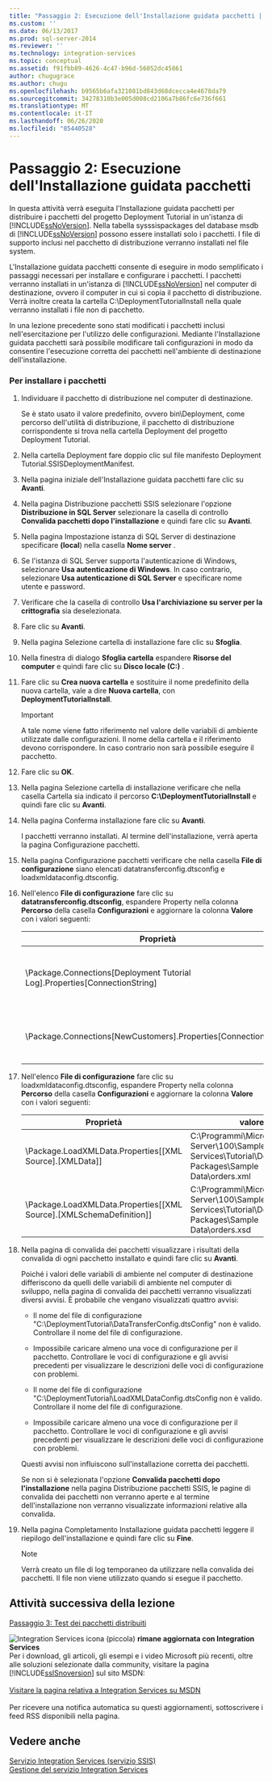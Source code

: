 ```yaml
---
title: "Passaggio 2: Esecuzione dell'Installazione guidata pacchetti | Microsoft Docs"
ms.custom: ''
ms.date: 06/13/2017
ms.prod: sql-server-2014
ms.reviewer: ''
ms.technology: integration-services
ms.topic: conceptual
ms.assetid: f91fbb89-4626-4c47-b96d-56052dc45861
author: chugugrace
ms.author: chugu
ms.openlocfilehash: b9565b6afa321081bd843d68dcecca4e4678da79
ms.sourcegitcommit: 34278310b3e005d008cd2106a7b86fc6e736f661
ms.translationtype: MT
ms.contentlocale: it-IT
ms.lasthandoff: 06/26/2020
ms.locfileid: "85440528"
---
```

# <a name="step-2-running-the-package-installation-wizard"></a>Passaggio 2: Esecuzione dell'Installazione guidata pacchetti
  In questa attività verrà eseguita l'Installazione guidata pacchetti per distribuire i pacchetti del progetto Deployment Tutorial in un'istanza di [!INCLUDE[ssNoVersion](../includes/ssnoversion-md.md)]. Nella tabella sysssispackages del database msdb di [!INCLUDE[ssNoVersion](../includes/ssnoversion-md.md)] possono essere installati solo i pacchetti. I file di supporto inclusi nel pacchetto di distribuzione verranno installati nel file system.  
  
 L'Installazione guidata pacchetti consente di eseguire in modo semplificato i passaggi necessari per installare e configurare i pacchetti. I pacchetti verranno installati in un'istanza di [!INCLUDE[ssNoVersion](../includes/ssnoversion-md.md)] nel computer di destinazione, ovvero il computer in cui si copia il pacchetto di distribuzione. Verrà inoltre creata la cartella C:\DeploymentTutorialInstall nella quale verranno installati i file non di pacchetto.  
  
 In una lezione precedente sono stati modificati i pacchetti inclusi nell'esercitazione per l'utilizzo delle configurazioni. Mediante l'Installazione guidata pacchetti sarà possibile modificare tali configurazioni in modo da consentire l'esecuzione corretta dei pacchetti nell'ambiente di destinazione dell'installazione.  
  
### <a name="to-install-the-packages"></a>Per installare i pacchetti  
  
1.  Individuare il pacchetto di distribuzione nel computer di destinazione.  
  
     Se è stato usato il valore predefinito, ovvero bin\Deployment, come percorso dell'utilità di distribuzione, il pacchetto di distribuzione corrispondente si trova nella cartella Deployment del progetto Deployment Tutorial.  
  
2.  Nella cartella Deployment fare doppio clic sul file manifesto Deployment Tutorial.SSISDeploymentManifest.  
  
3.  Nella pagina iniziale dell'Installazione guidata pacchetti fare clic su **Avanti**.  
  
4.  Nella pagina Distribuzione pacchetti SSIS selezionare l'opzione **Distribuzione in SQL Server** selezionare la casella di controllo **Convalida pacchetti dopo l'installazione** e quindi fare clic su **Avanti**.  
  
5.  Nella pagina Impostazione istanza di SQL Server di destinazione specificare **(local**) nella casella **Nome server** .  
  
6.  Se l'istanza di SQL Server supporta l'autenticazione di Windows, selezionare **Usa autenticazione di Windows**. In caso contrario, selezionare **Usa autenticazione di SQL Server** e specificare nome utente e password.  
  
7.  Verificare che la casella di controllo **Usa l'archiviazione su server per la crittografia** sia deselezionata.  
  
8.  Fare clic su **Avanti**.  
  
9. Nella pagina Selezione cartella di installazione fare clic su **Sfoglia**.  
  
10. Nella finestra di dialogo **Sfoglia cartella** espandere **Risorse del computer** e quindi fare clic su **Disco locale (C:)** .  
  
11. Fare clic su **Crea nuova cartella** e sostituire il nome predefinito della nuova cartella, vale a dire **Nuova cartella**, con **DeploymentTutorialInstall**.  
  
    > [!IMPORTANT]  
    >  A tale nome viene fatto riferimento nel valore delle variabili di ambiente utilizzate dalle configurazioni. Il nome della cartella e il riferimento devono corrispondere. In caso contrario non sarà possibile eseguire il pacchetto.  
  
12. Fare clic su **OK**.  
  
13. Nella pagina Selezione cartella di installazione verificare che nella casella Cartella sia indicato il percorso **C:\DeploymentTutorialInstall** e quindi fare clic su **Avanti**.  
  
14. Nella pagina Conferma installazione fare clic su **Avanti**.  
  
     I pacchetti verranno installati. Al termine dell'installazione, verrà aperta la pagina Configurazione pacchetti.  
  
15. Nella pagina Configurazione pacchetti verificare che nella casella **File di configurazione** siano elencati datatransferconfig.dtsconfig e loadxmldataconfig.dtsconfig.  
  
16. Nell'elenco **File di configurazione** fare clic su **datatransferconfig.dtsconfig**, espandere Property nella colonna **Percorso** della casella **Configurazioni** e aggiornare la colonna **Valore** con i valori seguenti:  
  
    |Proprietà|valore|Valore aggiornato|  
    |--------------|-----------|-------------------|  
    |\Package.Connections[Deployment Tutorial Log].Properties[ConnectionString]|C:\Programmi\Microsoft SQL Server\100\Samples\Integration Services\Tutorial\Deploying Packages\Completed Packages\Deployment Tutorial Log|C:\DeploymentTutorialInstall\Deployment Tutorial Log|  
    |\Package.Connections[NewCustomers].Properties[ConnectionString]|C:\Programmi\Microsoft SQL Server\100\Samples\Integration Services\Tutorial\Deploying Packages\Sample Data\NewCustomers.txt|C:\DeploymentTutorialInstall\NewCustomers.txt|  
  
17. Nell'elenco **File di configurazione** fare clic su loadxmldataconfig.dtsconfig, espandere Property nella colonna **Percorso** della casella **Configurazioni** e aggiornare la colonna **Valore** con i valori seguenti:  
  
    |Proprietà|valore|Valore aggiornato|  
    |--------------|-----------|-------------------|  
    |\Package.LoadXMLData.Properties[[XML Source].[XMLData]]|C:\Programmi\Microsoft SQL Server\100\Samples\Integration Services\Tutorial\Deploying Packages\Sample Data\orders.xml|C:\DeploymentTutorialInstall\orders.xml|  
    |\Package.LoadXMLData.Properties[[XML Source].[XMLSchemaDefinition]]|C:\Programmi\Microsoft SQL Server\100\Samples\Integration Services\Tutorial\Deploying Packages\Sample Data\orders.xsd|C:\DeploymentTutorialInstall\orders.xsd|  
  
18. Nella pagina di convalida dei pacchetti visualizzare i risultati della convalida di ogni pacchetto installato e quindi fare clic su **Avanti**.  
  
     Poiché i valori delle variabili di ambiente nel computer di destinazione differiscono da quelli delle variabili di ambiente nel computer di sviluppo, nella pagina di convalida dei pacchetti verranno visualizzati diversi avvisi. È probabile che vengano visualizzati quattro avvisi:  
  
    -   Il nome del file di configurazione "C:\DeploymentTutorial\DataTransferConfig.dtsConfig" non è valido. Controllare il nome del file di configurazione.  
  
    -   Impossibile caricare almeno una voce di configurazione per il pacchetto. Controllare le voci di configurazione e gli avvisi precedenti per visualizzare le descrizioni delle voci di configurazione con problemi.  
  
    -   Il nome del file di configurazione "C:\DeploymentTutorial\LoadXMLDataConfig.dtsConfig non è valido. Controllare il nome del file di configurazione.  
  
    -   Impossibile caricare almeno una voce di configurazione per il pacchetto. Controllare le voci di configurazione e gli avvisi precedenti per visualizzare le descrizioni delle voci di configurazione con problemi.  
  
     Questi avvisi non influiscono sull'installazione corretta dei pacchetti.  
  
     Se non si è selezionata l'opzione **Convalida pacchetti dopo l'installazione** nella pagina Distribuzione pacchetti SSIS, le pagine di convalida dei pacchetti non verranno aperte e al termine dell'installazione non verranno visualizzate informazioni relative alla convalida.  
  
19. Nella pagina Completamento Installazione guidata pacchetti leggere il riepilogo dell'installazione e quindi fare clic su **Fine**.  
  
    > [!NOTE]  
    >  Verrà creato un file di log temporaneo da utilizzare nella convalida dei pacchetti. Il file non viene utilizzato quando si esegue il pacchetto.  
  
## <a name="next-task-in-lesson"></a>Attività successiva della lezione  
 [Passaggio 3: Test dei pacchetti distribuiti](../integration-services/lesson-3-3-testing-the-deployed-packages.md)  
  
![Integration Services icona (piccola)](media/dts-16.gif "Icona di Integration Services (piccola)")  **rimane aggiornata con Integration Services**<br /> Per i download, gli articoli, gli esempi e i video Microsoft più recenti, oltre alle soluzioni selezionate dalla community, visitare la pagina [!INCLUDE[ssISnoversion](../includes/ssisnoversion-md.md)] sul sito MSDN:<br /><br /> [Visitare la pagina relativa a Integration Services su MSDN](https://go.microsoft.com/fwlink/?LinkId=136655)<br /><br /> Per ricevere una notifica automatica su questi aggiornamenti, sottoscrivere i feed RSS disponibili nella pagina.  
  
## <a name="see-also"></a>Vedere anche  
 [Servizio Integration Services &#40;servizio SSIS&#41;](service/integration-services-service-ssis-service.md)   
 [Gestione del servizio Integration Services](../../2014/integration-services/manage-the-integration-services-service.md)  
  
  
